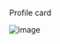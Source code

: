 Profile card


![image](https://drive.google.com/uc?export=view&id=1gyH5nmgeFilNFkHeuqdLhel7iG-ZXMxb)
